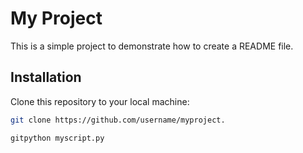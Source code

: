 # My Project

This is a simple project to demonstrate how to create a README file.

## Installation

Clone this repository to your local machine:

```bash
git clone https://github.com/username/myproject.

gitpython myscript.py